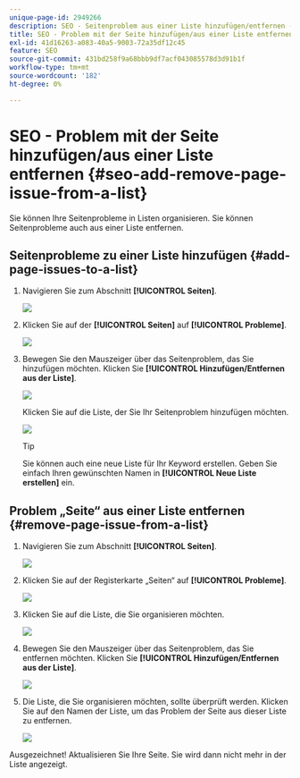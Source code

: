 ```yaml
---
unique-page-id: 2949266
description: SEO - Seitenproblem aus einer Liste hinzufügen/entfernen - Marketo-Dokumente - Produktdokumentation
title: SEO - Problem mit der Seite hinzufügen/aus einer Liste entfernen
exl-id: 41d16263-a083-40a5-9003-72a35df12c45
feature: SEO
source-git-commit: 431bd258f9a68bbb9df7acf043085578d3d91b1f
workflow-type: tm+mt
source-wordcount: '182'
ht-degree: 0%

---
```


# SEO - Problem mit der Seite hinzufügen/aus einer Liste entfernen {#seo-add-remove-page-issue-from-a-list}

Sie können Ihre Seitenprobleme in Listen organisieren. Sie können Seitenprobleme auch aus einer Liste entfernen.

## Seitenprobleme zu einer Liste hinzufügen {#add-page-issues-to-a-list}

1. Navigieren Sie zum Abschnitt **[!UICONTROL Seiten]**.

   ![](assets/image2014-9-18-14-3a3-3a10.png)

1. Klicken Sie auf der **[!UICONTROL Seiten]** auf **[!UICONTROL Probleme]**.

   ![](assets/image2014-9-18-14-3a3-3a18.png)

1. Bewegen Sie den Mauszeiger über das Seitenproblem, das Sie hinzufügen möchten. Klicken Sie **[!UICONTROL Hinzufügen/Entfernen aus der Liste]**.

   ![](assets/image2014-9-18-14-3a3-3a40.png)

   Klicken Sie auf die Liste, der Sie Ihr Seitenproblem hinzufügen möchten.

   ![](assets/image2014-9-18-14-3a3-3a44.png)

   >[!TIP]
   >
   >Sie können auch eine neue Liste für Ihr Keyword erstellen. Geben Sie einfach Ihren gewünschten Namen in **[!UICONTROL Neue Liste erstellen]** ein.

## Problem „Seite“ aus einer Liste entfernen {#remove-page-issue-from-a-list}

1. Navigieren Sie zum Abschnitt **[!UICONTROL Seiten]**.

   ![](assets/image2014-9-18-14-3a4-3a8.png)

1. Klicken Sie auf der Registerkarte „Seiten“ auf **[!UICONTROL Probleme]**.

   ![](assets/image2014-9-18-14-3a4-3a22.png)

1. Klicken Sie auf die Liste, die Sie organisieren möchten.

   ![](assets/image2014-9-18-14-3a4-3a29.png)

1. Bewegen Sie den Mauszeiger über das Seitenproblem, das Sie entfernen möchten. Klicken Sie **[!UICONTROL Hinzufügen/Entfernen aus der Liste]**.

   ![](assets/image2014-9-18-14-3a4-3a38.png)

1. Die Liste, die Sie organisieren möchten, sollte überprüft werden. Klicken Sie auf den Namen der Liste, um das Problem der Seite aus dieser Liste zu entfernen.

   ![](assets/image2014-9-18-14-3a4-3a52.png)

Ausgezeichnet! Aktualisieren Sie Ihre Seite. Sie wird dann nicht mehr in der Liste angezeigt.
